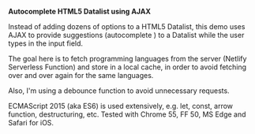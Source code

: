 **Autocomplete HTML5 Datalist using AJAX**

Instead of adding dozens of options to a HTML5 Datalist, this demo uses AJAX to provide suggestions (autocomplete ) to a Datalist while the user types in the input field.

The goal here is to fetch programming languages from the server (Netlify Serverless Function) and store in a local cache, in order to avoid fetching over and over again for the same languages.

Also, I'm using a debounce function to avoid unnecessary requests.

ECMAScript 2015 (aka ES6) is used extensively, e.g. let, const, arrow function, destructuring, etc. Tested with Chrome 55, FF 50, MS Edge and Safari for iOS.
